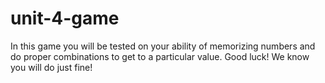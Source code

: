 # unit-4-game
In this game you will be tested on your ability of memorizing numbers and do proper combinations to get to a particular value.
Good luck! 
We know you will do just fine!